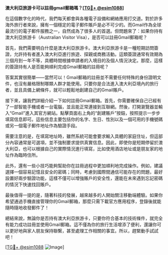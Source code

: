 **澳大利亞旅游卡可以註冊gmail郵箱嗎？[[TG💪+ @esim1088](https://t.me/s/esim1088)]**

在這個數字化的時代，我們每天都會與各種電子設備和網絡應用打交道。對於許多海外旅行者來說，擁有一個穩定的電子郵件賬戶是必不可少的。而Gmail作為全球最流行的電子郵件服務之一，自然成為了很多人的首選。但問題來了：如果你持有澳大利亞旅游卡（Australian Visitor Visa），是否可以註冊Gmail郵箱呢？

首先，我們需要明白什麼是澳大利亞旅游卡。澳大利亞旅游卡是一種短期訪問簽證，允許持有者進入澳大利亞進行旅遊、探親或商務活動。這類簽證通常有效期為三個月到一年不等，具體時間根據申請者的入境目的及個人情況決定。那麼，這樣的簽證持有人是否能夠順利完成Gmail郵箱的註冊呢？

答案其實很簡單——當然可以！Gmail郵箱的註冊並不需要任何特殊的身份證明文件，也沒有嚴格限制哪類人群才能使用。只要你是合法進入澳大利亞境內的旅行者，並且具備上網條件，就可以輕鬆地創建自己的Gmail賬戶。

接下來，讓我們詳細介紹一下如何註冊Gmail郵箱。首先，你需要確保自己已經有了一部智能手機或者一台電腦，並且能正常連接到互聯網。然後，打開瀏覽器並輸入“Gmail”進入其官方網站。點擊頁面右上角的“創建賬戶”按鈕，按照提示一步步填寫信息即可。這些信息主要包括你的名字、生日、性別以及一個可用的手機號碼或另一個電子郵件地址作為驗證手段。

需要注意的是，在填寫地址時，雖然系統可能會要求輸入具體的家庭住址，但這部分內容通常是可選項，並不強制要求提供真實信息。因此，即使你是短期停留於澳大利亞，也可以根據自己的實際情況進行填寫，比如使用酒店地址或是朋友家的地址作為臨時住所。

此外，還有一些小技巧能夠幫助你在註冊過程中更加順利地完成操作。例如，建議選擇一個容易記憶且安全的密碼；同時，考慮到國際間通信可能存在的問題，最好設置好兩步驗證功能，這樣不僅可以增強賬戶的安全性，還能在未來遇到忘記密碼的情況下快速找回賬戶。

最後值得一提的是，隨著科技的發展，越來越多的人開始關注移動端體驗。如果你希望通過手機直接管理你的Gmail郵箱，那麼只需下載官方應用程序，登錄後就能隨時隨地收發郵件了！

總結來說，無論你是否持有澳大利亞旅游卡，只要你符合基本的技術條件，就完全有能力成功註冊並使用Gmail郵箱。這不僅為你的旅行生活增添了便利，還讓你可以更好地與家人朋友保持聯繫，甚至處理工作相關的事宜。所以，趕緊動手試試吧！

[[TG💪+ @esim1088](https://t.me/s/esim1088) ![Image](https://i.postimg.cc/4NQfJmqS/Snipaste-2025-05-13-00-14-12.png)]